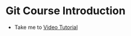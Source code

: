 # Git Course Introduction
  - Take me to [Video Tutorial](https://kodekloud.com/topic/git-course-introduction/)
